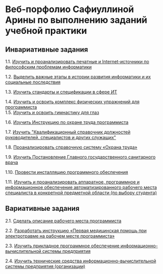 # Веб-порфолио Сафиуллиной Арины по выполнению заданий учебной практики

## Инвариативные задания

1.1. [Изучить и проанализировать печатные и Internet-источники по философским проблемам информатики ](https://github.com/arinasaf11/Practice_2019/blob/master/%D0%98%D0%BD%D0%B2%D0%B0%D1%80%D0%B8%D0%B0%D0%BD%D1%82%D0%BD%D1%8B%D0%B5/1.1..png)  

1.2. [Выделить важные этапы в истории развития информатики и их социальные последствия ](https://github.com/arinasaf11/Practice_2019/blob/master/%D0%98%D0%BD%D0%B2%D0%B0%D1%80%D0%B8%D0%B0%D0%BD%D1%82%D0%BD%D1%8B%D0%B5/1_2.pdf)  

1.3. [Изучить стандарты и спецификации в сфере ИТ ](https://github.com/arinasaf11/Practice_2019/blob/master/%D0%98%D0%BD%D0%B2%D0%B0%D1%80%D0%B8%D0%B0%D0%BD%D1%82%D0%BD%D1%8B%D0%B5/1_3.pdf)  

1.4. [Изучить и освоить комплекс физических упражнений для программиста ](https://github.com/arinasaf11/Practice_2019/blob/master/%D0%98%D0%BD%D0%B2%D0%B0%D1%80%D0%B8%D0%B0%D0%BD%D1%82%D0%BD%D1%8B%D0%B5/1_4.pdf)  
1.5. [Изучить и освоить гимнастику для глаз ](https://github.com/arinasaf11/Practice_2019/blob/master/%D0%98%D0%BD%D0%B2%D0%B0%D1%80%D0%B8%D0%B0%D0%BD%D1%82%D0%BD%D1%8B%D0%B5/1_5.pdf)  

1.6. [Изучить Инструкцию по охране труда программиста ](https://github.com/arinasaf11/Practice_2019/blob/master/%D0%98%D0%BD%D0%B2%D0%B0%D1%80%D0%B8%D0%B0%D0%BD%D1%82%D0%BD%D1%8B%D0%B5/1_6.pdf)  

1.7. [Изучить "Квалификационный справочник должностей руководителей, специалистов и других служащих"](https://github.com/arinasaf11/Practice_2019/blob/master/%D0%98%D0%BD%D0%B2%D0%B0%D1%80%D0%B8%D0%B0%D0%BD%D1%82%D0%BD%D1%8B%D0%B5/1_7.pdf)  

1.8. [Проанализировать справочную систему «Охрана труда» ](https://github.com/arinasaf11/Practice_2019/blob/master/%D0%98%D0%BD%D0%B2%D0%B0%D1%80%D0%B8%D0%B0%D0%BD%D1%82%D0%BD%D1%8B%D0%B5/1.8.pdf)  

1.9. [Изучить Постановление Главного государственного санитарного врача](https://github.com/arinasaf11/Practice_2019/blob/master/%D0%98%D0%BD%D0%B2%D0%B0%D1%80%D0%B8%D0%B0%D0%BD%D1%82%D0%BD%D1%8B%D0%B5/1_9.pdf)  

1.10. [Провести инсталляцию программного обеспечения ](https://github.com/arinasaf11/Practice_2019/blob/master/%D0%98%D0%BD%D0%B2%D0%B0%D1%80%D0%B8%D0%B0%D0%BD%D1%82%D0%BD%D1%8B%D0%B5/1_10.pdf)  

1.11. [Изучить и проанализировать аппаратное, программное и информационное обеспечение автоматизированного рабочего места специалиста в конкретной предметной области (по выбору студента) ](https://github.com/arinasaf11/Practice_2019/blob/master/%D0%98%D0%BD%D0%B2%D0%B0%D1%80%D0%B8%D0%B0%D0%BD%D1%82%D0%BD%D1%8B%D0%B5/1.11.pdf)  



## Вариативные задания
 
2.1. [Сделать описание рабочего места программиста ](https://github.com/arinasaf11/Practice_2019/blob/master/%D0%92%D0%B0%D1%80%D0%B8%D0%B0%D1%82%D0%B8%D0%B2%D0%BD%D1%8B%D0%B5/2.1.jpg)  

2.2. [Разработать инструкцию «Первая медицинская помощь при электротравме на рабочем месте программиста» ](https://github.com/arinasaf11/Practice_2019/blob/master/%D0%92%D0%B0%D1%80%D0%B8%D0%B0%D1%82%D0%B8%D0%B2%D0%BD%D1%8B%D0%B5/2.2.pdf)  

2.3. [Изучить прикладное программное обеспечение информационно-вычислительной системы предприятия ](https://github.com/arinasaf11/Practice_2019/blob/master/%D0%92%D0%B0%D1%80%D0%B8%D0%B0%D1%82%D0%B8%D0%B2%D0%BD%D1%8B%D0%B5/2.3.pdf)  

2.4. [Изучить технические средства информационно-вычислительной системы предприятия (организации) ](https://github.com/arinasaf11/Practice_2019/blob/master/%D0%92%D0%B0%D1%80%D0%B8%D0%B0%D1%82%D0%B8%D0%B2%D0%BD%D1%8B%D0%B5/2.4.pdf)
